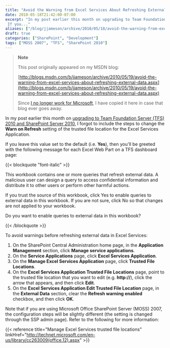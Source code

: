 ```yaml
---
title: "Avoid the Warning from Excel Services About Refreshing External Data"
date: 2010-05-18T21:42:00-07:00
excerpt: "In my post earlier this month on upgrading to Team Foundation Server (TFS) 2010 and SharePoint Server 2010 , I forgot to include the steps to change the Warn on Refresh setting of the trusted file location for the Excel Services Application. 
 If you..."
aliases: ["/blog/jjameson/archive/2010/05/18/avoid-the-warning-from-excel-services-about-refreshing-external-data.aspx"]
draft: true
categories: ["SharePoint", "Development"]
tags: ["MOSS 2007", "TFS", "SharePoint 2010"]
---
```


> **Note**
>
> This post originally appeared on my MSDN blog:
>
> [http://blogs.msdn.com/b/jjameson/archive/2010/05/19/avoid-the-warning-from-excel-services-about-refreshing-external-data.aspx](http://blogs.msdn.com/b/jjameson/archive/2010/05/19/avoid-the-warning-from-excel-services-about-refreshing-external-data.aspx)
>
> Since [I no longer work for Microsoft](/blog/jjameson/2011/09/02/last-day-with-microsoft), I have copied it here in case that blog ever goes away.

In my post earlier this month on [upgrading to Team Foundation Server (TFS) 2010 and SharePoint Server 2010](/blog/jjameson/2010/05/04/upgrade-team-foundation-server-2008-to-tfs-2010-and-sharepoint-server-2010), I forgot to include the steps to change the **Warn on Refresh** setting of the trusted file location for the Excel Services Application.

If you leave this value set to the default (i.e. **Yes**), then you'll be greeted with the following message for each Excel Web Part on a TFS dashboard page:

{{< blockquote "font-italic" >}}

This workbook contains one or more queries that refresh external data. A malicious user can design a query to access confidential information and distribute it to other users or perform other harmful actions.

If you trust the source of this workbook, click Yes to enable queries to external data in this workbook. If you are not sure, click No so that changes are not applied to your workbook.

Do you want to enable queries to external data in this workbook?

{{< /blockquote >}}

To avoid warnings before refreshing external data in Excel Services:

1. On the SharePoint Central Administration home page, in the **Application Management** section, click **Manage service applications**.
2. On the **Service Applications** page, click **Excel Services Application**.
3. On the **Manage Excel Services Application** page, click **Trusted File Locations**.
4. On the **Excel Services Application Trusted File Locations** page, point to the trusted file location that you want to edit (e.g. **http://**), click the arrow that appears, and then click **Edit**.
5. On the **Excel Services Application Edit Trusted File Location** page, in the **External Data** section, clear the **Refresh warning enabled** checkbox, and then click **OK**.

Note that if you are using Microsoft Office SharePoint Server (MOSS) 2007, the configuration steps will be slightly different (the setting is changed through the SSP admin page). Refer to the following for more information:

{{< reference title="Manage Excel Services trusted file locations" linkHref="http://technet.microsoft.com/en-us/library/cc263009(office.12).aspx" >}}

